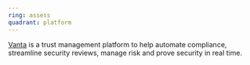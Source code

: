 ```yaml
---
ring: assess
quadrant: platform
---
```


[Vanta](https://www.vanta.com/) is a trust management platform to help automate compliance, streamline security reviews, manage risk and prove security in real time.


